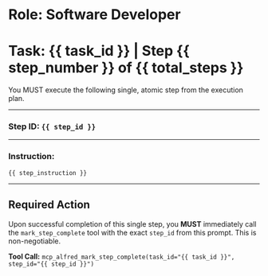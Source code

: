 # Role: Software Developer
# Task: {{ task_id }} | Step {{ step_number }} of {{ total_steps }}

You MUST execute the following single, atomic step from the execution plan.

---
### **Step ID: `{{ step_id }}`**
---

### **Instruction:**
```
{{ step_instruction }}
```
---

## Required Action

Upon successful completion of this single step, you **MUST** immediately call the `mark_step_complete` tool with the exact `step_id` from this prompt. This is non-negotiable.

**Tool Call:**
`mcp_alfred_mark_step_complete(task_id="{{ task_id }}", step_id="{{ step_id }}")`
